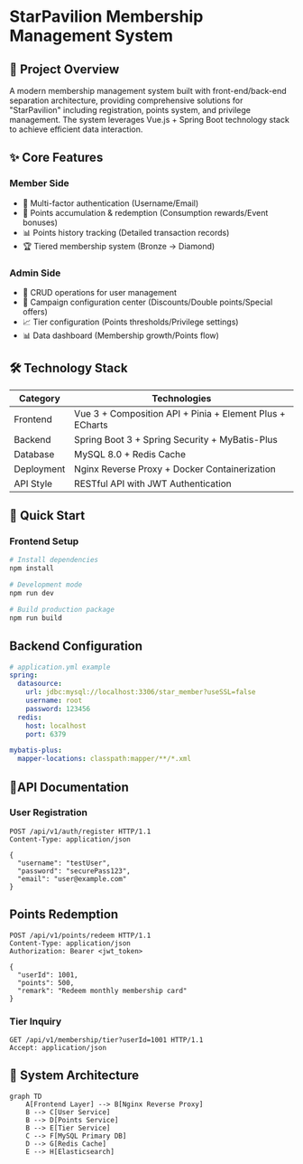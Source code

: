 # StarPavilion Membership Management System

## 📌 Project Overview
A modern membership management system built with front-end/back-end separation architecture, providing comprehensive solutions for "StarPavilion" including registration, points system, and privilege management. The system leverages Vue.js + Spring Boot technology stack to achieve efficient data interaction.

## ✨ Core Features
### Member Side
- 🔑 Multi-factor authentication (Username/Email)
- 🎁 Points accumulation & redemption (Consumption rewards/Event bonuses)
- 📊 Points history tracking (Detailed transaction records)
- 🏆 Tiered membership system (Bronze → Diamond)

### Admin Side
- 👥 CRUD operations for user management
- 🎉 Campaign configuration center (Discounts/Double points/Special offers)
- 📈 Tier configuration (Points thresholds/Privilege settings)
- 📊 Data dashboard (Membership growth/Points flow)

## 🛠️ Technology Stack
| Category       | Technologies                                                                 |
|----------------|----------------------------------------------------------------------------|
| Frontend       | Vue 3 + Composition API + Pinia + Element Plus + ECharts                   |
| Backend        | Spring Boot 3 + Spring Security + MyBatis-Plus                             |
| Database       | MySQL 8.0 + Redis Cache                                                    |
| Deployment     | Nginx Reverse Proxy + Docker Containerization                             |
| API Style      | RESTful API with JWT Authentication                                        |

## 🚀 Quick Start
### Frontend Setup
```bash
# Install dependencies
npm install

# Development mode
npm run dev

# Build production package
npm run build
```
## Backend Configuration
```yaml
# application.yml example
spring:
  datasource:
    url: jdbc:mysql://localhost:3306/star_member?useSSL=false
    username: root
    password: 123456
  redis:
    host: localhost
    port: 6379

mybatis-plus:
  mapper-locations: classpath:mapper/**/*.xml
```

## 🔌API Documentation
### User Registration
```http
POST /api/v1/auth/register HTTP/1.1
Content-Type: application/json

{
  "username": "testUser",
  "password": "securePass123",
  "email": "user@example.com"
}
```

## Points Redemption
```http
POST /api/v1/points/redeem HTTP/1.1
Content-Type: application/json
Authorization: Bearer <jwt_token>

{
  "userId": 1001,
  "points": 500,
  "remark": "Redeem monthly membership card"
}
```
### Tier Inquiry
``` http
GET /api/v1/membership/tier?userId=1001 HTTP/1.1
Accept: application/json
```

## 📄 System Architecture
```mermaid
graph TD
    A[Frontend Layer] --> B[Nginx Reverse Proxy]
    B --> C[User Service]
    B --> D[Points Service]
    B --> E[Tier Service]
    C --> F[MySQL Primary DB]
    D --> G[Redis Cache]
    E --> H[Elasticsearch]
